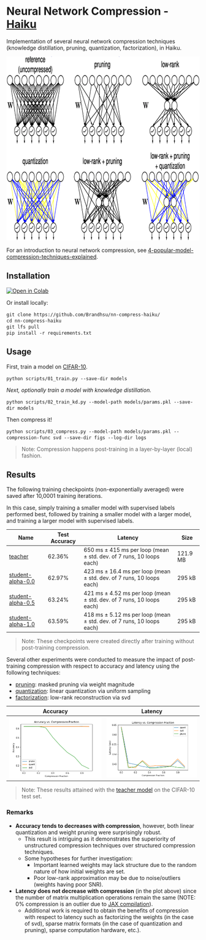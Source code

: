 # Neural Network Compression - [Haiku](https://github.com/deepmind/dm-haiku)

Implementation of several neural network compression techniques (knowledge distillation, pruning, quantization, factorization), in Haiku.

<div align='center'>
  <kbd>
    <a href='http://graduatestudent.ucmerced.edu/yidelbayev/papers/cikm21/cikm21_slides.pdf'>
      <img src='figs/yidelbayev-cikm21_slides.png' height=480/>
    </a>
  </kbd>
</div>

For an introduction to neural network compression, see [4-popular-model-compression-techniques-explained](https://xailient.com/blog/4-popular-model-compression-techniques-explained).

## Installation

[![Open in Colab](https://colab.research.google.com/assets/colab-badge.svg)](https://colab.research.google.com/github/Brandhsu/nn-compress-haiku/blob/master/notebooks/nn-compress-haiku.ipynb)

Or install locally:

```shell
git clone https://github.com/Brandhsu/nn-compress-haiku/
cd nn-compress-haiku
git lfs pull
pip install -r requirements.txt
```

## Usage

First, train a model on [CIFAR-10](https://www.cs.toronto.edu/~kriz/cifar.html).

```shell
python scripts/01_train.py --save-dir models
```

_Next, optionally train a model with knowledge distillation._

```shell
python scripts/02_train_kd.py --model-path models/params.pkl --save-dir models
```

Then compress it!

```shell
python scripts/03_compress.py --model-path models/params.pkl --compression-func svd --save-dir figs --log-dir logs
```

> Note: Compression happens post-training in a layer-by-layer (local) fashion.

## Results

The following training checkpoints (non-exponentially averaged) were saved after 10,0001 training iterations.

In this case, simply training a smaller model with supervised labels performed best, followed by training a smaller model with a larger model, and training a larger model with supervised labels.

| Name                                                | Test Accuracy | Latency                                                               | Size     |
| --------------------------------------------------- | ------------- | --------------------------------------------------------------------- | -------- |
| [teacher](models/params.pkl)                        | 62.36%        | 650 ms ± 415 ms per loop (mean ± std. dev. of 7 runs, 10 loops each)  | 121.9 MB |
| [student-alpha-0.0](models/params-kd-alpha-0_0.pkl) | 62.97%        | 423 ms ± 16.4 ms per loop (mean ± std. dev. of 7 runs, 10 loops each) | 295 kB   |
| [student-alpha-0.5](models/params-kd-alpha-0_5.pkl) | 63.24%        | 421 ms ± 4.52 ms per loop (mean ± std. dev. of 7 runs, 10 loops each) | 295 kB   |
| [student-alpha-1.0](models/params-kd-alpha-1_0.pkl) | 63.59%        | 418 ms ± 5.12 ms per loop (mean ± std. dev. of 7 runs, 10 loops each) | 295 kB   |

> Note: These checkpoints were created directly after training without post-training compression.

Several other experiments were conducted to measure the impact of post-training compression with respect to accuracy and latency using the following techniques:

- [pruning](nn_compress_haiku/prune.py): masked pruning via weight magnitude
- [quantization](nn_compress_haiku/quant.py): linear quantization via uniform sampling
- [factorization](nn_compress_haiku/svd.py): low-rank reconstruction via svd

| Accuracy                                            | Latency                                            |
| --------------------------------------------------- | -------------------------------------------------- |
| <kbd><img src='figs/accuracy.png' width=480/></kbd> | <kbd><img src='figs/latency.png' width=480/></kbd> |

> Note: These results attained with the [teacher model](https://github.com/brandhsu/nn-compress-haiku/blob/master/scripts/02_train_kd.py#L18-L50) on the CIFAR-10 test set.

### Remarks

- **Accuracy tends to decreases with compression**, however, both linear quantization and weight pruning were surprisingly robust.
  - This result is intriguing as it demonstrates the superiority of unstructured compression techniques over structured compression techniques.
  - Some hypotheses for further investigation:
    - Important learned weights may lack structure due to the random nature of how initial weights are set.
    - Poor low-rank approximation may be due to noise/outliers (weights having poor SNR).
- **Latency does not decrease with compression** (in the plot above) since the number of matrix multiplication operations remain the same (NOTE: 0% compression is an outlier due to [JAX compilation](https://github.com/google/jax/issues/4495)).
  - Additional work is required to obtain the benefits of compression with respect to latency such as factorizing the weights (in the case of svd), sparse matrix formats (in the case of quantization and pruning), sparse computation hardware, etc.).
